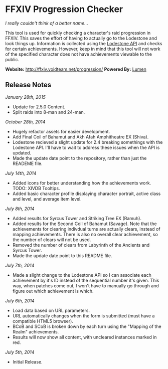 FFXIV Progression Checker
=========================

*I really couldn't think of a better name...*

This tool is used for quickly checking a character's raid progression in FFXIV. This saves the effort of having to actually go to the Lodestone and look things up. Information is collected using the [Lodestone API](https://github.com/viion/XIVPads-LodestoneAPI) and checks for certain achievements. However, keep in mind that this tool will not work of the specified character does not have achievements viewable to the public.

**Website:** http://ffxiv.voidteam.net/progression/
**Powered By:** [Lumen](http://lumen.laravel.com/)

Release Notes
-------------

*January 28th, 2015*
 - Update for 2.5.0 Content.
 - Split raids into 8-man and 24-man.

*October 28th, 2014*
 - Hugely refactor assets for easier development.
 - Add Final Coil of Bahamut and Akh Afah Amphitheatre EX (Shiva).
 - Lodestone recieved a slight update for 2.4 breaking somethings with the Lodestone API. I'll have to wait to address these issues when the API is updated.
 - Made the update date point to the repository, rather than just the READEME file.

*July 14th, 2014*

 - Added icons for better understanding how the achievements work. TODO: XIVDB Tooltips.
 - Added basic character profile displaying character portrait, active class and level, and average item level.

*July 8th, 2014*

 - Added results for Syrcus Tower and Striking Tree EX (Ramuh).
 - Added results for the Second Coil of Bahamut (Savage). Note that the achievements for clearing indivdual turns are actually clears, instead of mapping achievements. There is also no overall clear achievement, so the number of clears will not be used.
 - Removed the number of clears from Labyrinth of the Ancients and Syrcus Tower.
 - Made the update date point to this README file.

*July 7th, 2014*

 - Made a slight change to the Lodestone API so I can associate each achievement by it's ID instead of the sequential number it's given. This way, when patches come out, I won't have to manually go through and figure out which achievement is which.

*July 6th, 2014*

 - Load data based on URL parameters.
 - URL automatically changes when the form is submitted (must have a compatible HTML5 browser).
 - BCoB and SCoB is broken down by each turn using the "Mapping of the Realm" achievements.
 - Results will now show all content, with uncleared instances marked in red.

*July 5th, 2014*
 - Initial Release.

